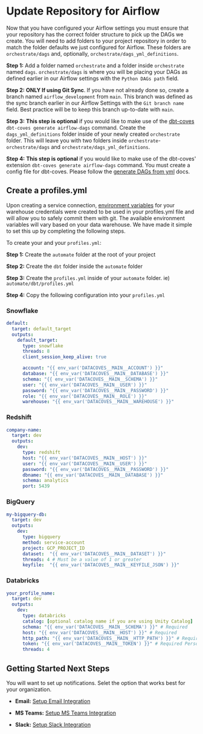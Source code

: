 # Update Repository for Airflow

Now that you have configured your Airflow settings you must ensure that your repository has the correct folder structure to pick up the DAGs we create. You will need to add folders to your project repository in order to match the folder defaults we just configured for Airflow. These folders are `orchestrate/dags` and, optionally, `orchestrate/dags_yml_definitions`. 

**Step 1:** Add a folder named `orchestrate` and a folder inside `orchestrate` named `dags`. `orchestrate/dags` is where you will be placing your DAGs as defined earlier in our Airflow settings with the  `Python DAGs path` field.

**Step 2:** **ONLY If using Git Sync**. If you have not already done so, create a branch named `airflow_development` from `main`. This branch was defined as the sync branch earlier in our Airflow Settings with the `Git branch name` field. Best practice will be to keep this branch up-to-date with `main`.

**Step 3:** **This step is optional** if you would like to make use of the [dbt-coves](https://github.com/datacoves/dbt-coves?tab=readme-ov-file#airflow-dags-generation-arguments) `dbt-coves generate airflow-dags` command. Create the `dags_yml_definitions` folder inside of your newly created `orchestrate` folder. This will leave you with two folders inside `orchestrate`- `orchestrate/dags` and `orchestrate/dags_yml_definitions`.

**Step 4:** **This step is optional** if you would like to make use of the dbt-coves' extension `dbt-coves generate airflow-dags` command. You must create a config file for dbt-coves. Please follow the [generate DAGs from yml](how-tos/airflow/generate-dags-from-yml.md) docs.

## Create a profiles.yml

Upon creating a service connection, [environment variables](reference/vscode/datacoves-env-vars.md#warehouse-environment-variables) for your warehouse credentials were created to be used in your profiles.yml file and will allow you to safely commit them with git. The available environment variables will vary based on your data warehouse. We have made it simple to set this up by completing the following steps.

To create your and your `profiles.yml`:

**Step 1:** Create the `automate` folder at the root of your project

**Step 2:** Create the `dbt` folder inside the `automate` folder 

**Step 3:** Create the `profiles.yml` inside of your `automate` folder. ie) `automate/dbt/profiles.yml`

**Step 4:** Copy the following configuration into your `profiles.yml`

### Snowflake
``` yaml
default:
  target: default_target
  outputs:
    default_target:
      type: snowflake
      threads: 8
      client_session_keep_alive: true

      account: "{{ env_var('DATACOVES__MAIN__ACCOUNT') }}"
      database: "{{ env_var('DATACOVES__MAIN__DATABASE') }}"
      schema: "{{ env_var('DATACOVES__MAIN__SCHEMA') }}"
      user: "{{ env_var('DATACOVES__MAIN__USER') }}"
      password: "{{ env_var('DATACOVES__MAIN__PASSWORD') }}"
      role: "{{ env_var('DATACOVES__MAIN__ROLE') }}"
      warehouse: "{{ env_var('DATACOVES__MAIN__WAREHOUSE') }}"
```
### Redshift 
```yaml
company-name:
  target: dev
  outputs:
    dev:
      type: redshift
      host: "{{ env_var('DATACOVES__MAIN__HOST') }}"
      user: "{{ env_var('DATACOVES__MAIN__USER') }}"
      password: "{{ env_var('DATACOVES__MAIN__PASSWORD') }}"
      dbname: "{{ env_var('DATACOVES__MAIN__DATABASE') }}"
      schema: analytics
      port: 5439
```
### BigQuery
```yaml
my-bigquery-db:
  target: dev
  outputs:
    dev:
      type: bigquery
      method: service-account
      project: GCP_PROJECT_ID
      dataset:  "{{ env_var('DATACOVES__MAIN__DATASET') }}"
      threads: 4 # Must be a value of 1 or greater
      keyfile:  "{{ env_var('DATACOVES__MAIN__KEYFILE_JSON') }}"
```
### Databricks
```yaml
your_profile_name:
  target: dev
  outputs:
    dev:
      type: databricks
      catalog: [optional catalog name if you are using Unity Catalog]
      schema: "{{ env_var('DATACOVES__MAIN__SCHEMA') }}" # Required
      host: "{{ env_var('DATACOVES__MAIN__HOST') }}" # Required
      http_path: "{{ env_var('DATACOVES__MAIN__HTTP_PATH') }}" # Required
      token: "{{ env_var('DATACOVES__MAIN__TOKEN') }}" # Required Personal Access Token (PAT) if using token-based authentication
      threads: 4 
```
## Getting Started Next Steps 

You will want to set up notifications. Selet the option that works best for your organization.
- **Email:** [Setup Email Integration](how-tos/airflow/send-emails)

- **MS Teams:** [Setup MS Teams Integration](how-tos/airflow/send-ms-teams-notifications)

- **Slack:** [Setup Slack Integration](how-tos/airflow/send-slack-notifications)